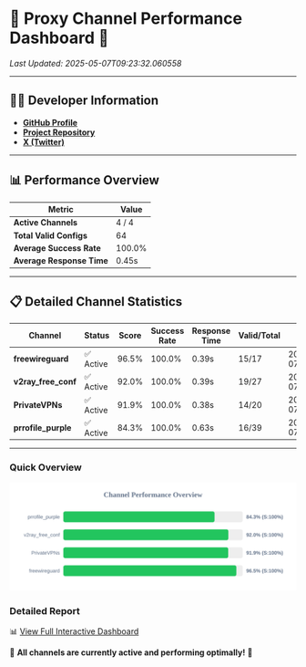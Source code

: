 # 🌟 Proxy Channel Performance Dashboard 🌟

_Last Updated: 2025-05-07T09:23:32.060558_

---

## 👩‍💻 Developer Information

- **[GitHub Profile](https://github.com/4n0nymou3)**  
- **[Project Repository](https://github.com/4n0nymou3/multi-proxy-config-fetcher)**  
- **[X (Twitter)](https://x.com/4n0nymou3)**  

---

## 📊 Performance Overview

| Metric                | Value       |
|-----------------------|-------------|
| **Active Channels**   | 4 / 4       |
| **Total Valid Configs** | 64          |
| **Average Success Rate** | 100.0%      |
| **Average Response Time** | 0.45s       |

---

## 📋 Detailed Channel Statistics

| Channel          | Status     | Score  | Success Rate | Response Time | Valid/Total | Last Success               |
|------------------|------------|--------|--------------|---------------|-------------|----------------------------|
| **freewireguard**  | ✅ Active  | 96.5%  | 100.0% | 0.39s         | 15/17       | 2025-05-07T09:23:32.059244 |
| **v2ray_free_conf**  | ✅ Active  | 92.0%  | 100.0% | 0.39s         | 19/27       | 2025-05-07T09:23:31.231511 |
| **PrivateVPNs**  | ✅ Active  | 91.9%  | 100.0% | 0.38s         | 14/20       | 2025-05-07T09:23:31.640222 |
| **prrofile_purple**  | ✅ Active  | 84.3%  | 100.0% | 0.63s         | 16/39       | 2025-05-07T09:23:30.808645 |

---

### Quick Overview
<div align="center">
  <a href="https://raw.githubusercontent.com/nullluser/NullRepo/refs/heads/main/assets/channel_stats_chart.svg">
    <img src="https://raw.githubusercontent.com/nullluser/NullRepo/refs/heads/main/assets/channel_stats_chart.svg" alt="Source Performance Statistics" width="800">
  </a>
</div>

### Detailed Report
📊 [View Full Interactive Dashboard](https://htmlpreview.github.io/?https://github.com/nullluser/NullRepo/blob/main/assets/performance_report.html)

🎉 **All channels are currently active and performing optimally!** 🎉
